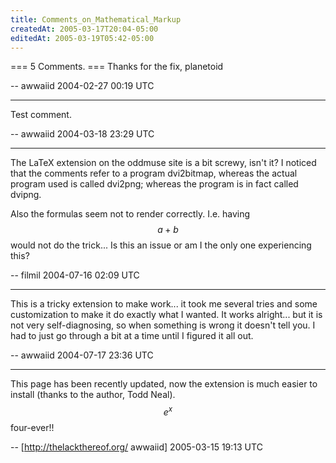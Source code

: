 ```yaml
---
title: Comments_on_Mathematical_Markup
createdAt: 2005-03-17T20:04-05:00
editedAt: 2005-03-19T05:42-05:00
---
```


=== 5 Comments. ===
Thanks for the fix, planetoid

-- awwaiid 2004-02-27 00:19 UTC

----
Test comment.

-- awwaiid 2004-03-18 23:29 UTC

----
The LaTeX extension on the oddmuse site is a bit screwy, isn't it? I noticed that the comments refer to a program dvi2bitmap, whereas the actual program used is called dvi2png; whereas the program is in fact called dvipng.

Also the formulas seem not to render correctly. I.e. having $$a+b$$ would not do the trick... Is this an issue or am I the only one experiencing this?

-- filmil 2004-07-16 02:09 UTC

----
This is a tricky extension to make work... it took me several tries and some customization to make it do exactly what I wanted. It works alright... but it is not very self-diagnosing, so when something is wrong it doesn't tell you. I had to just go through a bit at a time until I figured it all out.

-- awwaiid 2004-07-17 23:36 UTC


----

This page has been recently updated, now the extension is much easier to install (thanks to the author, Todd Neal). $$e^x$$ four-ever!!

-- [http://thelackthereof.org/ awwaiid] 2005-03-15 19:13 UTC

